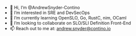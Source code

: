 - 👋 Hi, I’m @AndrewSnyder-Contino
- 👀 I’m interested in SRE and DevSecOps
- 🌱 I’m currently learning OpenSLO, Go, RustC, nim, OCaml
- 💞️ I’m looking to collaborate on SLO/SLI Definition Front-End
- 📫 Reach out to me at: andrew.snyder@contino.io

<!---
AndrewSnyder-Contino/AndrewSnyder-Contino is a ✨ special ✨ repository because its `README.md` (this file) appears on your GitHub profile.
You can click the Preview link to take a look at your changes.
--->
